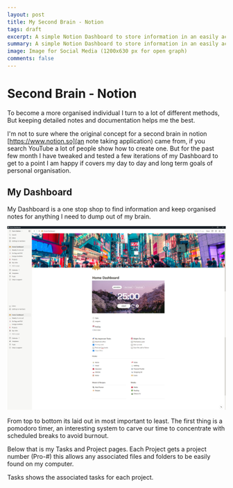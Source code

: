 ```yaml
---
layout: post
title: My Second Brain - Notion
tags: draft
excerpt: A simple Notion Dashboard to store information in an easily accessible format.
summary: A simple Notion Dashboard to store information in an easily accessible format
image: Image for Social Media (1200x630 px for open graph)
comments: false
---
```


# Second Brain - Notion

To become a more organised individual I turn to a lot of different methods, But keeping detailed notes and documentation helps me the best.

I'm not to sure where the original concept for a second brain in notion [https://www.notion.so](an note taking application) came from, if you search YouTube a lot of people show how to create one. But for the past few month I have tweaked and tested a few iterations of my Dashboard to get to a point I am happy if covers my day to day and long term goals of personal organisation.

## My Dashboard

My Dashboard is a one stop shop to find information and keep organised notes for anything I need to dump out of my brain.

![alt text](/assets/img/uploads/Dashboard-notion.png)

From top to bottom its laid out in most important to least. The first thing is a pomodoro timer, an interesting system to carve our time to concentrate with scheduled breaks to avoid burnout.

Below that is my Tasks and Project pages. Each Project gets a project number (Pro-#) this allows any associated files and folders to be easily found on my computer.    

Tasks shows the associated tasks for each project.
